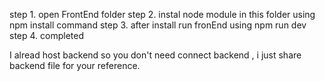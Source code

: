 step 1. open FrontEnd folder 
step 2. instal node module in this folder using npm install command
step 3. after install run fronEnd using npm run dev
step 4. completed


I alread host backend so you don't need connect backend , i just share backend file for your reference.
